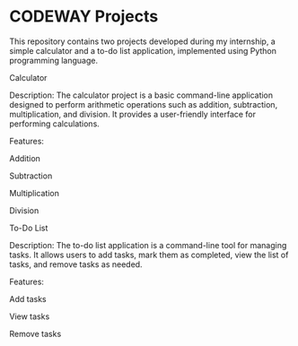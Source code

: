 # CODEWAY Projects
This repository contains two projects developed during my internship, a simple calculator and a to-do list application, implemented using Python programming language.

Calculator

Description: 
The calculator project is a basic command-line application designed to perform arithmetic operations such as addition, subtraction, multiplication, and division. It provides a user-friendly interface for performing calculations.

Features:

Addition

Subtraction

Multiplication

Division

To-Do List

Description:
The to-do list application is a command-line tool for managing tasks. It allows users to add tasks, mark them as completed, view the list of tasks, and remove tasks as needed.

Features:

Add tasks

View tasks

Remove tasks
